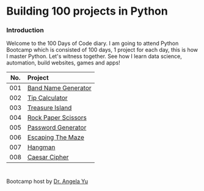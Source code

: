 # Building 100 projects in Python

### Introduction
Welcome to the 100 Days of Code diary. I am going to attend Python Bootcamp which is consisted of 100 days, 1 project for each day, this is how I master Python. 
Let's witness together. See how I learn data science, automation, build websites, games and apps!



|No.|Project|
|:-:|:--|
|001|[Band Name Generator](https://github.com/kkwwym/Building-100-projects-in-Python/blob/main/100projects/Project%23001-Band_Name_Generator.ipynb)|
|002|[Tip Calculator](https://github.com/kkwwym/Building-100-projects-in-Python/blob/main/100projects/Project%23002-Tip_Calculator.ipynb)|
|003|[Treasure Island](https://github.com/kkwwym/Building-100-projects-in-Python/blob/main/100projects/Project%23003-Tresure_Island.ipynb)|
|004|[Rock Paper Scissors](https://github.com/kkwwym/Building-100-projects-in-Python/blob/main/100projects/Project%23004-Rock_Paper_Scissors.ipynb)|
|005|[Password Generator](https://github.com/kkwwym/Building-100-projects-in-Python/blob/main/100projects/Project%23005-Password_Generator.ipynb)|
|006|[Escaping The Maze](https://github.com/kkwwym/Building-100-projects-in-Python/blob/main/100projects/Project%23006-Escaping_The_Maze.ipynb)|
|007|[Hangman](https://github.com/kkwwym/Building-100-projects-in-Python/blob/main/100projects/Project%23007-Hangman.ipynb)|
|008|[Caesar Cipher](https://github.com/kkwwym/Building-100-projects-in-Python/blob/main/100projects/Project%23008-Caesar_Cipher.ipynb)|
#
Bootcamp host by [Dr. Angela Yu](https://www.udemy.com/course/100-days-of-code/)
